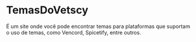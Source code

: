 # TemasDoVetscy

É um site onde você pode encontrar temas para plataformas que suportam o uso de temas, como Vencord, Spicetify, entre outros.
